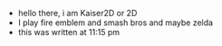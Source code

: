 - hello there, i am Kaiser2D or 2D
- I play fire emblem and smash bros and maybe zelda
- this was written at 11:15 pm
  
<!---
Kaiser2D/Kaiser2D is a ✨ special ✨ repository because its `README.md` (this file) appears on your GitHub profile.
You can click the Preview link to take a look at your changes.
--->

